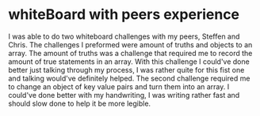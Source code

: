 # whiteBoard with peers experience 

I was able to do two whiteboard challenges with my peers, Steffen and Chris. The challenges I preformed were amount of truths and objects to an array. The amount of truths was a challenge that required me to record the amount of true statements in an array. With this challenge I could've done better just talking through my process, I was rather quite for this fist one and talking would've definitely helped. The second challenge required me to change an object of key value pairs and turn them into an array. I could've done better with my handwriting, I was writing rather fast and should slow done to help it be more legible. 